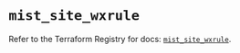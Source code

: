 # `mist_site_wxrule`

Refer to the Terraform Registry for docs: [`mist_site_wxrule`](https://registry.terraform.io/providers/juniper/mist/0.6.0/docs/resources/site_wxrule).
